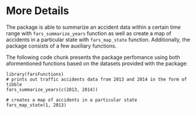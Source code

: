 # More Details

The package is able to summarize an accident data within a certain time range with `fars_summarize_years` function as well as create a map of accidents in a particular state with `fars_map_state` function. Additionally, the package consists of a few auxiliary functions.

The following code chunk presents the package perfomance using both aformentioned functions based on the datasets provided with the package:

```{r setup}
library(farsFunctions)
# prints out traffic accidents data from 2013 and 2014 in the form of tibble
fars_summarize_years(c(2013, 2014))

# creates a map of accidents in a particular state
fars_map_state(1, 2013)
```
